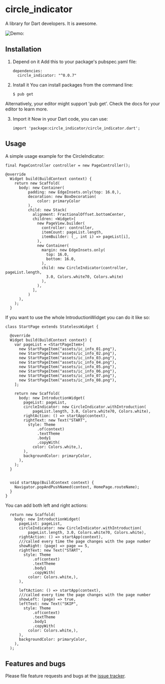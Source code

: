 # circle_indicator

A library for Dart developers. It is awesome.

![Demo:](https://raw.githubusercontent.com/thelong1EU/circle_indicator/master/indicator.gif)

## Installation

1. Depend on it
Add this to your package's pubspec.yaml file:

       dependencies:
         circle_indicator: "^0.0.7"
         
2. Install it
You can install packages from the command line:

       $ pub get
       
Alternatively, your editor might support 'pub get'. Check the docs for your editor to learn more.

3. Import it
Now in your Dart code, you can use:

       import 'package:circle_indicator/circle_indicator.dart';




## Usage

A simple usage example for the CircleIndicator:
    
    final PageController controller = new PageController();
    
    @override
      Widget build(BuildContext context) {
        return new Scaffold(
          body: new Container(
              padding: new EdgeInsets.only(top: 16.0,),
              decoration: new BoxDecoration(
                  color: primaryColor
              ),
              child: new Stack(
                alignment: FractionalOffset.bottomCenter,
                children: <Widget>[
                  new PageView.builder(
                    controller: controller,
                    itemCount: pageList.length,
                    itemBuilder: (_, int i) => pageList[i],
                  ),
                  new Container(
                    margin: new EdgeInsets.only(
                      top: 16.0,
                      bottom: 16.0,
                    ),
                    child: new CircleIndicator(controller, pageList.length, 
                      3.0, Colors.white70, Colors.white)
                    ),
                  ),
                ],
              )
          ),
        );
      }
      
If you want to use the whole IntroductionWidget you can do it like so:

    class StartPage extends StatelessWidget {
    
      @override
      Widget build(BuildContext context) {
        var pageList = <StartPageItem>[
          new StartPageItem("assets/ic_info_01.png"),
          new StartPageItem("assets/ic_info_02.png"),
          new StartPageItem("assets/ic_info_03.png"),
          new StartPageItem("assets/ic_info_04.png"),
          new StartPageItem("assets/ic_info_05.png"),
          new StartPageItem("assets/ic_info_06.png"),
          new StartPageItem("assets/ic_info_07.png"),
          new StartPageItem("assets/ic_info_08.png"),
        ];
    
        return new Scaffold(
          body: new IntroductionWidget(
            pageList: pageList,
            circleIndicator: new CircleIndicator.withIntroduction(
                pageList.length, 3.0, Colors.white70, Colors.white),
            rightAction: () => startApp(context),
            rightText: new Text("START",
              style: Theme
                  .of(context)
                  .textTheme
                  .body1
                  .copyWith(
                color: Colors.white,),
            ),
            backgroundColor: primaryColor,
          ),
        );
      }
    
    
      void startApp(BuildContext context) {
        Navigator.popAndPushNamed(context, HomePage.routeName);
      }
    }
    
You can add both left and right actions:

      return new Scaffold(
        body: new IntroductionWidget(
          pageList: pageList,
          circleIndicator: new CircleIndicator.withIntroduction(
              pageList.length, 3.0, Colors.white70, Colors.white),
          rightAction: () => startApp(context),
          ///called every time the page changes with the page number
          showRight: (page) => page == 5,
          rightText: new Text("START",
            style: Theme
                .of(context)
                .textTheme
                .body1
                .copyWith(
              color: Colors.white,),
          ),
  
          leftAction: () => startApp(context),
          ///called every time the page changes with the page number
          showLeft: (page) => true,
          leftText: new Text("SKIP",
            style: Theme
                .of(context)
                .textTheme
                .body1
                .copyWith(
              color: Colors.white,),
          ),
          backgroundColor: primaryColor,
        ),
      );

## Features and bugs

Please file feature requests and bugs at the [issue tracker][tracker].

[tracker]: https://github.com/thelong1EU/circle_indicator/issues
